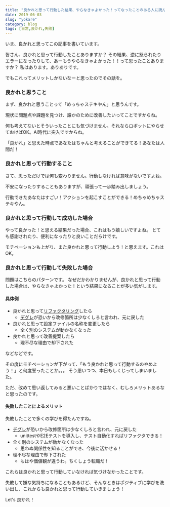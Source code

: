 ```yaml
---
title: "良かれと思って行動した結果、やらなきゃよかった！ってなったことのある人に読んでほしい話"
date: 2019-06-03
slug: "yokare"
category: blog
tags: [日常,良かれ,失敗]
---
```

<p>いま、良かれと思ってこの記事を書いています。</p>

<p>皆さん、良かれと思って行動したことありますか？
その結果、逆に怒られたりエラーになったりして、あーもうやらなきゃよかった！！って思ったことありますか？
私はあります。ありありです。</p>

<p>でもこれってメリットしかないなーと思ったのでその話を。</p>

<h3>良かれと思うこと</h3>

<p>まず、良かれと思うことって「めっちゃステキやん」と思うんです。</p>

<p>現状に問題点や課題を見つけ、誰かのために改善したいってことですからね。</p>

<p>何も考えてないとそういったことにも気づけません。それならロボットにやらせておけばOK。AI時代に突入ですからね。</p>

<p>「良かれ」と思えた時点であなたはちゃんと考えることができてる！あなたは人間だ！</p>

<h3>良かれと思って行動すること</h3>

<p>さて、思っただけでは何も変わりません。行動しなければ意味がないですよね。</p>

<p>不安になったりすることもありますが、頑張って一歩踏み出しましょう。</p>

<p>行動できたあなたはすごい！アクションを起こすことができる！めちゃめちゃステキやん。</p>

<h3>良かれと思って行動して成功した場合</h3>

<p>やって良かった！と思える結果だった場合、これはもう嬉しいですよね。
とても感謝されたり、便利になったりと良いことだらけです。</p>

<p>モチベーションも上がり、また良かれと思って行動しよう！と思えます。これはOK。</p>

<h3>良かれと思って行動して失敗した場合</h3>

<p>問題はこちらのパターンです。
なぜだかわかりませんが、良かれと思って行動した場合は、やらなきゃよかった！という結果になることが多い気がします。</p>

<h4>具体例</h4>

<ul>
<li>良かれと思って<a class="keyword" href="http://d.hatena.ne.jp/keyword/%A5%EA%A5%D5%A5%A1%A5%AF%A5%BF%A5%EA%A5%F3%A5%B0">リファクタリング</a>したら

<ul>
<li><a class="keyword" href="http://d.hatena.ne.jp/keyword/%A5%C7%A5%B0%A5%EC">デグレ</a>が恐いから改修箇所は少なくしろと言われ、元に戻した</li>
</ul>
</li>
<li>良かれと思って設定ファイルの名称を変更したら

<ul>
<li>全く別のシステムが動かなくなった</li>
</ul>
</li>
<li>良かれと思って改善提案したら

<ul>
<li>理不尽な理由で却下された</li>
</ul>
</li>
</ul>


<p>などなどです。</p>

<p>その度にモチベーションが下がって、「もう良かれと思って行動するのやめよう！」と何度誓ったことか。。。
そう思いつつ、本日もしくじってしまいました。</p>

<p>ただ、改めて思い返してみると悪いことばかりではなく、むしろメリットあるなと思ったのです。</p>

<h4>失敗したことによるメリット</h4>

<p>失敗したことで多くの学びを得たんですね。</p>

<ul>
<li><a class="keyword" href="http://d.hatena.ne.jp/keyword/%A5%C7%A5%B0%A5%EC">デグレ</a>が恐いから改修箇所は少なくしろと言われ、元に戻した

<ul>
<li>unittestやE2Eテストを導入し、テスト自動化すればリファクタできる！</li>
</ul>
</li>
<li>全く別のシステムが動かなくなった

<ul>
<li>思わぬ関係性を知ることができ、今後に活かせる！</li>
</ul>
</li>
<li>理不尽な理由で却下された

<ul>
<li>もはや価値観が違うわ。ちくしょう転職だ！</li>
</ul>
</li>
</ul>


<p>これらは良かれと思って行動していなければ気づけなかったことです。</p>

<p>失敗して嫌な気持ちになることもあるけど、そんなときはポジティブに学びを洗い出し、これからも良かれと思って行動していきましょう！</p>

<p>Let's 良かれ！</p>

